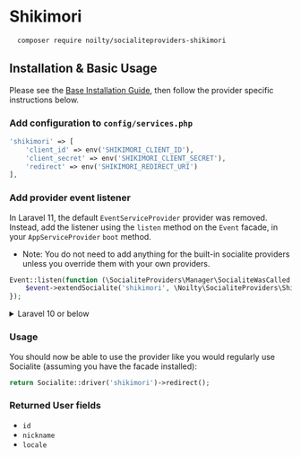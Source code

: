 # Shikimori

```bash
  composer require noilty/socialiteproviders-shikimori
```

## Installation & Basic Usage

Please see the [Base Installation Guide](https://socialiteproviders.com/usage/), then follow the provider specific instructions below.

### Add configuration to `config/services.php`

```php
'shikimori' => [
    'client_id' => env('SHIKIMORI_CLIENT_ID'),
    'client_secret' => env('SHIKIMORI_CLIENT_SECRET'),
    'redirect' => env('SHIKIMORI_REDIRECT_URI')
],
```

### Add provider event listener

In Laravel 11, the default `EventServiceProvider` provider was removed. Instead, add the listener using the `listen` method on the `Event` facade, in your `AppServiceProvider` `boot` method.

* Note: You do not need to add anything for the built-in socialite providers unless you override them with your own providers.

```php
Event::listen(function (\SocialiteProviders\Manager\SocialiteWasCalled $event) {
    $event->extendSocialite('shikimori', \Noilty\SocialiteProviders\Shikimori\Provider::class);
});
```

<details>
<summary>
Laravel 10 or below
</summary>
Configure the package's listener to listen for `SocialiteWasCalled` events.

Add the event to your `listen[]` array in `app/Providers/EventServiceProvider`. See the [Base Installation Guide](https://socialiteproviders.com/usage/) for detailed instructions.

```php
protected $listen = [
    \SocialiteProviders\Manager\SocialiteWasCalled::class => [
        // ... other providers
        \Noilty\SocialiteProviders\Shikimori\ShikimoriExtendSocialite::class.'@handle',
    ],
];
```
</details>

### Usage

You should now be able to use the provider like you would regularly use Socialite (assuming you have the facade installed):

```php
return Socialite::driver('shikimori')->redirect();
```

### Returned User fields

- ``id``
- ``nickname``
- ``locale``
